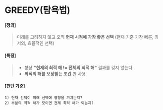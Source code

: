 # GREEDY(탐욕법)
#### [정의]
> 미래를 고려하지 않고 오직 __현재 시점에 가장 좋은 선택__
(현재 기준 가장 빠른, 최저의, 효율적인 선택)
#### [특징]
> - 항상 __"현재의 최적 해 != 전체의 최적 해"__ 결과를 갖지 않는다.
> - __최적의 해를 보장받는 조건__ 만 사용
#### [판단 기준]
    1) 현재 선택이 미래 선택에 영향을 끼치는지?
    2) 부분의 최적 해가 모이면 전체 최적 해가 되는지?
